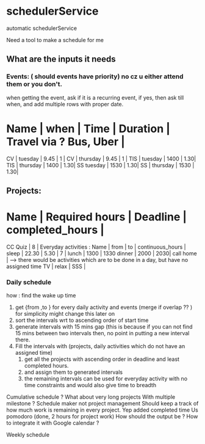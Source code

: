 # schedulerService
automatic schedulerService

Need a tool to make a schedule for me


## What are the inputs it needs 
### Events: ( should events have priority) no cz u either attend them or you don't. 
when getting the event, ask if it is a recurring event, if yes, then ask till when, and add multiple rows with proper date.
# Name | when | Time | Duration | Travel via ? Bus, Uber | 
CV | tuesday | 9.45 | 1 | 
CV | thursday | 9.45 | 1 | 
TIS | tuesday | 1400 | 1.30|
TIS | thursday | 1400 | 1.30|
SS tuesday | 1530 | 1.30|
SS | thursday | 1530 | 1.30|


## Projects:
# Name | Required hours | Deadline | completed_hours |  
CC Quiz | 8 | 
Everyday activities :
Name | from |  to |  continuous_hours | 
sleep | 22.30 | 5.30 | 7 |
lunch | 1300 | 1330
dinner | 2000 | 2030|
call home | --> there would be activities which are to be done in a day, but have no assigned time
TV |
relax | 
SSS |


### Daily schedule 
how : 
find the wake up time
1.  get {from ,to } for every daily activity and events (merge if overlap ?? ) for simplicity might change this later on
2. sort the intervals wrt to ascending order of start time 
3. generate intervals with 15 mins gap (this is because if you can not find 15 mins between two intervals then, no point in putting a new interval there.
4. Fill the intervals with (projects, daily activities which do not have an assigned time)
    1. get all the projects with ascending order in deadline and least completed hours.
    2. and assign them to generated intervals 
    3. the remaining intervals can be used for everyday activity with no time constraints and would also give time to breadth
 
Cumulative schedule ?
What about very long projects 
With multiple milestone ? Schedule maker not project management 
Should keep a track of how much work is remaining in every project.  Yep added completed time
Us pomodoro (done, 2 hours for project work)
How should the output be ?
How to integrate it with Google calendar ?






Weekly schedule 
